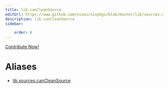 ```yaml
---
title: lib.canCleanSource
editUrl: https://www.github.com/nixos/nixpkgs/blob/master/lib/sources.nix#L247C20
description: lib.canCleanSource
sidebar:

    order: 8
---
```


<a href="https://www.github.com/nixos/nixpkgs/blob/master/lib/sources.nix#L247C20">Contribute Now!</a>


# Aliases

- [lib.sources.canCleanSource](reference/lib/sources/lib-sources-canCleanSource)


